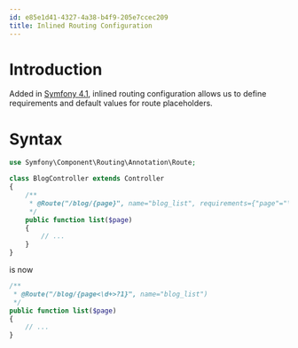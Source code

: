 ```yaml
---
id: e85e1d41-4327-4a38-b4f9-205e7ccec209
title: Inlined Routing Configuration
---
```


# Introduction

Added in [Symfony 4.1](20201110152518-symfony_4_1), inlined routing
configuration allows us to define requirements and default values for
route placeholders.

# Syntax

``` php
use Symfony\Component\Routing\Annotation\Route;

class BlogController extends Controller
{
    /**
     * @Route("/blog/{page}", name="blog_list", requirements={"page"="\d+"}, defaults={"page"="1"})
     */
    public function list($page)
    {
        // ...
    }
}
```

is now

``` php
/**
 * @Route("/blog/{page<\d+>?1}", name="blog_list")
 */
public function list($page)
{
    // ...
}
```
